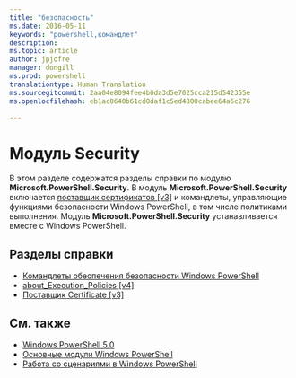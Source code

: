 ```yaml
---
title: "безопасность"
ms.date: 2016-05-11
keywords: "powershell,командлет"
description: 
ms.topic: article
author: jpjofre
manager: dongill
ms.prod: powershell
translationtype: Human Translation
ms.sourcegitcommit: 2aa04e8094fee4b0da3d5e7025cca215d542355e
ms.openlocfilehash: eb1ac0640b61cd8daf1c5ed4800cabee64a6c276

---
```


# Модуль Security
В этом разделе содержатся разделы справки по модулю **Microsoft.PowerShell.Security**. В модуль **Microsoft.PowerShell.Security** включается [поставщик сертификатов [v3]](https://technet.microsoft.com/en-us/library/3f743541-d0c6-4670-809a-b16fb01f7c4d) и командлеты, управляющие функциями безопасности Windows PowerShell, в том числе политиками выполнения. Модуль **Microsoft.PowerShell.Security** устанавливается вместе с Windows PowerShell.

## Разделы справки
- [Командлеты обеспечения безопасности Windows PowerShell](http://go.microsoft.com/fwlink/?LinkID=245860)
- [about_Execution_Policies [v4]](https://technet.microsoft.com/en-us/library/347708dc-1515-4d74-978b-8334603472e6)
- [Поставщик Certificate [v3]](https://technet.microsoft.com/en-us/library/3f743541-d0c6-4670-809a-b16fb01f7c4d)

## См. также
- [Windows PowerShell 5.0](../core-powershell/core-modules/Windows-PowerShell-5.0.md)
- [Основные модули Windows PowerShell](https://technet.microsoft.com/en-us/library/4b75f1e4-f327-48f3-92ab-bf5435094d41)
- [Работа со сценариями в Windows PowerShell](../getting-started/fundamental/Scripting-with-Windows-PowerShell.md)




<!--HONumber=Oct16_HO3-->


